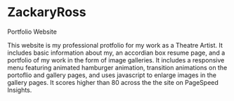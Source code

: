 # ZackaryRoss
Portfolio Website

This website is my professional protfolio for my work as a Theatre Artist. It includes basic information about my, an accordian box resume page,
and a portfolio of my work in the form of image galleries. It includes a responsive menu featuring animated hamburger animation, transition
animations on the portoflio and gallery pages, and uses javascript to enlarge images in the gallery pages. It scores higher than 80 across the
the site on PageSpeed Insights.
